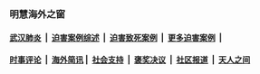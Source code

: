 
### 明慧海外之窗

####  [武汉肺炎](indexes/365.md?t=02012200) &nbsp;|&nbsp;  [迫害案例综述](indexes/328.md?t=02012200) &nbsp;|&nbsp; [迫害致死案例](indexes/277.md?t=02012200)  &nbsp;|&nbsp; [更多迫害案例](indexes/81.md?t=02012200)  &nbsp;|&nbsp; 
####  [时事评论](indexes/251.md?t=02012200) &nbsp;|&nbsp; [海外简讯](indexes/245.md?t=02012200)&nbsp;|&nbsp;  [社会支持](indexes/140.md?t=02012200) &nbsp;|&nbsp; [褒奖决议](indexes/282.md?t=02012200) &nbsp;|&nbsp; [社区报道](indexes/91.md?t=02012200)  &nbsp;|&nbsp; [天人之间](indexes/78.md?t=02012200) 

